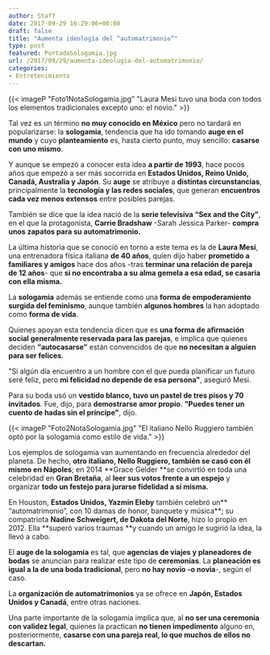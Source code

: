 ```yaml
---
author: Staff
date: 2017-09-29 16:29:06+00:00
draft: false
title: "Aumenta ideología del “automatrimonio”"
type: post
featured: PortadaSologamia.jpg
url: /2017/09/29/aumenta-ideologia-del-automatrimonio/
categories:
- Entretenimiento
---
```


{{< imageP "Foto1NotaSologamia.jpg" "Laura Mesi tuvo una boda con todos los elementos tradicionales excepto uno: el novio." >}}

Tal vez es un término **no muy conocido en México** pero no tardará en popularizarse: la **sologamia**, tendencia que ha ido tomando **auge en el mundo** y cuyo **planteamiento** es, hasta cierto punto, muy sencillo: **casarse con uno mismo**.

Y aunque se empezó a conocer esta idea **a partir de 1993**, hace pocos años que empezó a ser más socorrida en **Estados Unidos, Reino Unido, Canadá, Australia y Japón**. Su **auge** se atribuye a **distintas circunstancias**, principalmente la **tecnología y las redes sociales**, que generan **encuentros cada vez menos extensos** entre posibles parejas.

También se dice que la idea nació de la **serie televisiva “Sex and the City”**, en el que la protagonista, **Carrie Bradshaw** -Sarah Jessica Parker- **compra unos zapatos para su automatrimonio.**

La última historia que se conoció en torno a este tema es la de **Laura Mesi**, una entrenadora física italiana **de 40 años**, quien dijo haber **prometido a familiares y amigos** hace dos años -tras **terminar una relación de pareja de 12 años**- que **si no encontraba a su alma gemela a esa edad, se casaría con ella misma.**

La **sologamia** además se entiende como una **forma de empoderamiento surgida del feminismo**, aunque también **algunos hombres** la han adoptado como **forma de vida**.

Quienes apoyan esta tendencia dicen que es **una forma de afirmación social generalmente reservada para las parejas**, e implica que quienes deciden **“autocasarse”** están convencidos de que **no necesitan a alguien para ser felices.**

"Si algún día encuentro a un hombre con el que pueda planificar un futuro seré feliz, pero **mi felicidad no depende de esa persona"**, aseguró Mesi.

Para su boda usó un **vestido blanco, tuvo un pastel de tres pisos y 70 invitados**. Fue, dijo, para **demostrarse amor propio**. **"Puedes tener un cuento de hadas sin el príncipe"**, dijo.

{{< imageP "Foto2NotaSologamia.jpg" "El italiano Nello Ruggiero también optó por la sologamia como estilo de vida." >}}

Los ejemplos de sologamia van aumentando en frecuencia alrededor del planeta. De hecho, **otro italiano, Nello Ruggiero, también se casó con él mismo en Nápoles**; en 2014 **Grace Gelder **se convirtió en toda una celebridad en **Gran Bretaña**, al **leer sus votos frente a un espejo** y organizar **todo un festejo para jurarse fidelidad a sí misma.**

En Houston, **Estados Unidos, Yazmin Eleby** también celebró un** “automatrimonio”, con 10 damas de honor, banquete y música**; su compatriota **Nadine Schweigert, de Dakota del Norte**, hizo lo propio en 2012. Ella **superó varios traumas **y cuando un amigo le sugirió la idea, la llevó a cabo.

El **auge de la sologamia** es tal, que **agencias de viajes y planeadores de bodas** se anuncian para realizar este tipo de **ceremonias**. La **planeación es igual a la de una boda tradicional**, pero **no hay novio -o novia**-, según el caso.

La **organización de automatrimonios** ya se ofrece en **Japón, Estados Unidos y Canadá**, entre otras naciones.

Una parte importante de la sologamia implica que, al **no ser una ceremonia con validez legal**, quienes la practican **no tienen impedimento** alguno en, posteriormente, **casarse con una pareja real, lo que muchos de ellos no descartan.**		
